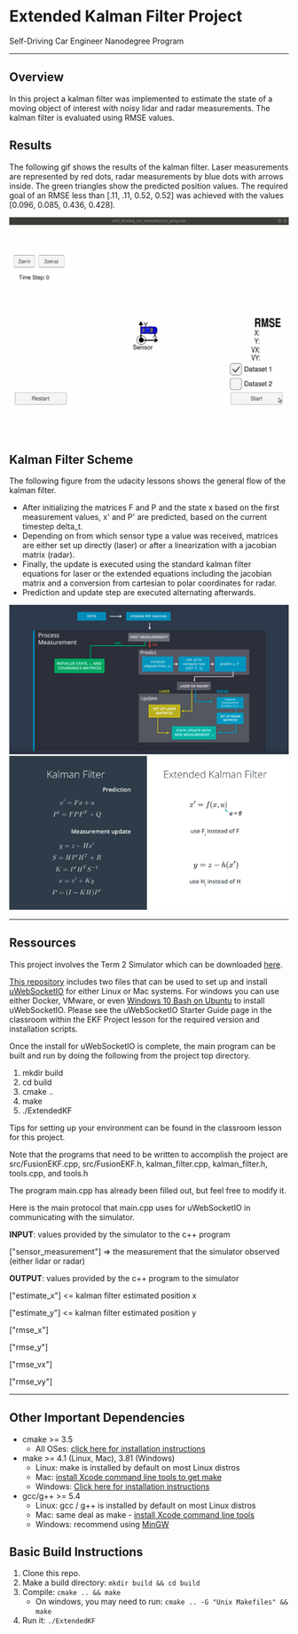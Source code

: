 # Extended Kalman Filter Project
Self-Driving Car Engineer Nanodegree Program

---

## Overview

In this project a kalman filter was implemented to estimate the state of a moving object of interest with noisy lidar and radar measurements. The kalman filter is evaluated using RMSE values.

## Results

The following gif shows the results of the kalman filter. Laser measurements are represented by red dots, radar measurements by blue dots with arrows inside. The green triangles show the predicted position values.
The required goal of an RMSE less than [.11, .11, 0.52, 0.52] was achieved with the values [0.096, 0.085, 0.436, 0.428].

![gif](./record.gif)

## Kalman Filter Scheme

The following figure from the udacity lessons shows the general flow of the kalman filter.
* After initializing the matrices F and P and the state x based on the first measurement values, x' and P' are predicted, based on the current timestep delta_t.
* Depending on from which sensor type a value was received, matrices are either set up directly (laser) or after a linearization with a jacobian matrix (radar).
* Finally, the update is executed using the standard kalman filter equations for laser or the extended equations including the jacobian matrix and a conversion from cartesian to polar coordinates for radar.
* Prediction and update step are executed alternating afterwards.

![png](./kalmanfilter_scheme.png)
![png](./kalmanfilter_extended_equations.png)

---

## Ressources

This project involves the Term 2 Simulator which can be downloaded [here](https://github.com/udacity/self-driving-car-sim/releases).

[This repository](https://github.com/udacity/CarND-Extended-Kalman-Filter-Project.git) includes two files that can be used to set up and install [uWebSocketIO](https://github.com/uWebSockets/uWebSockets) for either Linux or Mac systems. For windows you can use either Docker, VMware, or even [Windows 10 Bash on Ubuntu](https://www.howtogeek.com/249966/how-to-install-and-use-the-linux-bash-shell-on-windows-10/) to install uWebSocketIO. Please see the uWebSocketIO Starter Guide page in the classroom within the EKF Project lesson for the required version and installation scripts.

Once the install for uWebSocketIO is complete, the main program can be built and run by doing the following from the project top directory.

1. mkdir build
2. cd build
3. cmake ..
4. make
5. ./ExtendedKF

Tips for setting up your environment can be found in the classroom lesson for this project.

Note that the programs that need to be written to accomplish the project are src/FusionEKF.cpp, src/FusionEKF.h, kalman_filter.cpp, kalman_filter.h, tools.cpp, and tools.h

The program main.cpp has already been filled out, but feel free to modify it.

Here is the main protocol that main.cpp uses for uWebSocketIO in communicating with the simulator.


**INPUT**: values provided by the simulator to the c++ program

["sensor_measurement"] => the measurement that the simulator observed (either lidar or radar)


**OUTPUT**: values provided by the c++ program to the simulator

["estimate_x"] <= kalman filter estimated position x

["estimate_y"] <= kalman filter estimated position y

["rmse_x"]

["rmse_y"]

["rmse_vx"]

["rmse_vy"]

---

## Other Important Dependencies

* cmake >= 3.5
  * All OSes: [click here for installation instructions](https://cmake.org/install/)
* make >= 4.1 (Linux, Mac), 3.81 (Windows)
  * Linux: make is installed by default on most Linux distros
  * Mac: [install Xcode command line tools to get make](https://developer.apple.com/xcode/features/)
  * Windows: [Click here for installation instructions](http://gnuwin32.sourceforge.net/packages/make.htm)
* gcc/g++ >= 5.4
  * Linux: gcc / g++ is installed by default on most Linux distros
  * Mac: same deal as make - [install Xcode command line tools](https://developer.apple.com/xcode/features/)
  * Windows: recommend using [MinGW](http://www.mingw.org/)

## Basic Build Instructions

1. Clone this repo.
2. Make a build directory: `mkdir build && cd build`
3. Compile: `cmake .. && make` 
   * On windows, you may need to run: `cmake .. -G "Unix Makefiles" && make`
4. Run it: `./ExtendedKF `
